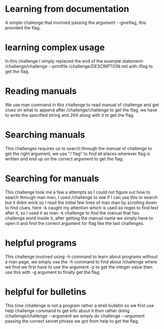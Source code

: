 # Learning from documentation
A simple challenge that involved passing the argument --giveflag, this provided the flag.
# learning complex usage
In this challenge I simply replaced the end of the example statement- /challenge/challenge --printfile /challenge/DESCRIPTION.md with /flag to get the flag.
# Reading manuals
We use man command in this challenge to read manual of challenge and get clues on what to append after /challenge/challenge to get the flag, we have to write the specified string and 264 along with it to get the flag.
# Searching manuals
This challenges requires us to search through the manual of challenge to get the right argument, we use "/ flag" to find all places wherever flag is written and end up on the correct argument to get the flag.
# Searching for manuals
This challenge took me a few a attempts as I could not figure out how to search through man man, I used /challenge to see if I can use this to search but it didnt work so I read the initial few lines of man man by scrolling down to find clues, here -k caught my attention which is used as regex to find text after it, so I used it as man -k challenge to find the manual that has challenge word inside it, after getting the manual name we simply have to open it and find the correct argument for flag like the last challenges.
# helpful programs
This challenge involved using -h command to learn about programs without a man page, we simply use the -h command to find about /challenge where we find we first have to use the argument -p to get the integer value then use this with -g argument to finally get the flag.
# helpful for bulletins
This time /challenge is not a program rather a shell bulletin so we first use help challenge command to get info about it then rather doing /challenge/challenge --argument we simply do challenge --argument passing the correct secret phrase we got from help to get the flag.